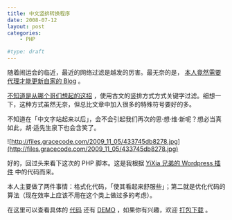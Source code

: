 ```yaml
---
title: 中文竖排转换程序
date: 2008-07-12
layout: post
categories:
    - PHP

#type: draft
---
```


随着闹运会的临近，最近的网络过滤是越发的厉害。最无奈的是， [本人竟然需要代理才能更新自家的 Blog](http://www.xuchao.cn/viewpoint/occult_event_of_chinatelecom_hangzhou_network.html) 。

 [不知道是从哪个哥们想起的这招](http://chiong.cn/2008/07/typeset-cyber-censorship/) ，使用古文的竖排方式方式关键字过滤。细想一下，这种方式虽然无奈，但总比文章中加入很多的特殊符号要好的多。

不知道在「中文字站起来以后」，会不会引起我们再次的思·想·维·新呢？想必当真如此，胡·适先生泉下也会含笑了。

![http://files.gracecode.com/2009_11_05/433745db8278.jpg](http://files.gracecode.com/2009_11_05/433745db8278.jpg)

好的，回过头来看下这次的 PHP 脚本。这是我根据  [YiXia 兄弟的 Wordpress 插件](http://www.wangkai.org/2008/07/07/wordpress-shuwen-plugin/) 中的代码而来。

本人主要做了两件事情：格式化代码，「使其看起来舒服些」；第二就是优化代码的算法（现在效率上应该不用在这个类上做过多的考虑）。

在这里可以查看具体的 [代码](http://lab.gracecode.com/ccw/ccw.inc.php.html) 还有  [DEMO](http://lab.gracecode.com/ccw/) ，如果你有兴趣，欢迎 [打包下载](http://files.gracecode.com/2008_07_12/1215828285.zip) 。
